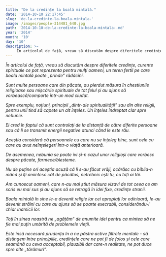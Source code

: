 ```yaml
---
title: "De la credințe la boală mintală."
date: '2014-10-10 22:17:45'
slug: 'de-la-credinte-la-boala-mintala-'
image: /images/people-314481_640.jpg
path: '2014-10-10-de-la-credinte-la-boala-mintala-.md'
year: '2014'
month: '10'
day: '10'
description: >-
     În articolul de față, vreau să discutăm despre diferitele credințe, curente spirituale ce pot reprezenta pentru mulți oameni, un teren fertil pe care boala mintală poate „prinde” rădăcini.Sunt multe
---
```

<div class="kg-card-markdown"><p><em> În articolul de față, vreau să discutăm despre diferitele credințe, curente spirituale ce pot reprezenta pentru mulți oameni, un teren fertil pe care boala mintală poate „prinde” rădăcini.</em></p>
<p><em>Sunt multe persoane care din păcate, au pierdut măsura în chestiunile religioase sau mișcările spirituale de tot felul și au ajuns să vorbească/comporte într-un mod ciudat.</em></p>
<p><em>Spre exemplu, noțiuni, principii  „dintr-ale spiritualității” sau din alte religii, pentru unii tind să capete un alt înțeles. Un înțeles îndreptat clar spre nebunie. </em></p>
<p><em>Ei cred în faptul că sunt controlați de la distanță de către diferite persoane sau că li se transmit energii negative atunci când le este rău. </em></p>
<p><em>Aceștia consideră că persoanele cu care nu se înțeleg bine, sunt cele cu care au avut neînțelegeri într-o viață anterioară.</em></p>
<p><em>De asemenea, nebunia se poate ivi și-n cazul unor religioși care vorbesc despre păcate, farmece/blesteme. </em></p>
<p><em>Nu de puține ori aceștia acuză că li s-au făcut vrăji, ocărăsc cu biblia-n mână și îți amintesc cât de păcătos, netrebnic ești tu, cu toți ai tăi. </em></p>
<p><em>Am cunoscut oameni, care n-au mai știut măsura vizavi de tot ceea ce am scris eu mai sus și au ajuns să se retragă în idei fixe, credințe stranii. </em></p>
<p><em>Boala mintală în sine le-a devenit religie iar cei apropiați lor odinioară, le-au devenit străini cu care au ajuns să se poarte execrabil, considerându-i chiar inamicii lor.</em></p>
<p><em>Toți în sinea noastră ne „agățăm” de anumite idei pentru ca mintea să ne fie mai puțin umbrită de problemele vieții. </em></p>
<p><em>Este însă necesară prudența în a ne păstra active filtrele mentale - să distingem între principiile, credințele care ne pot fi de folos și cele care seamănă cu ceva acceptabil, plauzibil dar care-n realitate, ne pot duce spre alte „tărâmuri”.</em></p>
<p> </p>
</div>
    